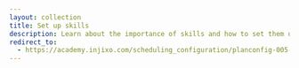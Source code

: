 ```yaml
---
layout: collection
title: Set up skills
description: Learn about the importance of skills and how to set them up to meet your organization's needs.
redirect_to:
  - https://academy.injixo.com/scheduling_configuration/planconfig-005-en-why-is-configuration-important
---
```

